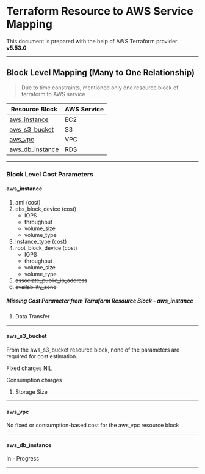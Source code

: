 # Terraform Resource to AWS Service Mapping

This document is prepared with the help of AWS Terraform provider **v5.53.0**

--------------

## Block Level Mapping (Many to One Relationship)
 
> Due to time constraints, mentioned only one resource block of terraform to AWS service 

| Resource Block | AWS Service|
|----------------|------------|
|[aws_instance](https://registry.terraform.io/providers/hashicorp/aws/latest/docs/resources/instance)  |EC2|
|[aws_s3_bucket](https://registry.terraform.io/providers/hashicorp/aws/latest/docs/resources/s3_bucket) | S3|
|[aws_vpc](https://registry.terraform.io/providers/hashicorp/aws/latest/docs/resources/vpc) | VPC|
| [aws_db_instance](https://registry.terraform.io/providers/hashicorp/aws/latest/docs/resources/db_instance) | RDS |

--------------

### Block Level Cost Parameters

#### aws_instance

 1. ami (cost)
 2. ebs_block_device (cost)
    - IOPS
    - throughput
    - volume_size
    - volume_type
 3. instance_type (cost)
 4. root_block_device (cost)
    - IOPS
    - throughput
    - volume_size
    - volume_type
 5. ~~associate_public_ip_address~~
 6. ~~availability_zone~~
 

  ##### Missing Cost Parameter from Terraform Resource Block - aws_instance

  1. Data Transfer

--------------

#### aws_s3_bucket

From the aws_s3_bucket resource block, none of the parameters are required for cost estimation.


Fixed charges
  NIL

Consumption charges
 1. Storage Size

--------------

#### aws_vpc

No fixed or consumption-based cost for the aws_vpc resource block

--------------

#### aws_db_instance

In - Progress

--------------


